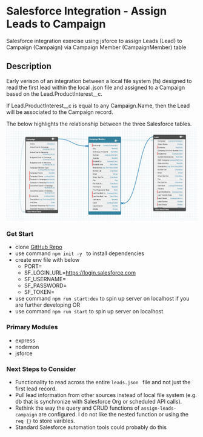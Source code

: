 # Salesforce Integration - Assign Leads to Campaign

Salesforce integration exercise using jsforce to assign Leads (Lead) to Campaign (Campaign) via Campaign Member (CampaignMember) table

## Description

Early verison of an integration between a local file system (fs) designed to read the first lead within the local .json file and assigned to a Campaign based on the Lead.ProductInterest__c.

If Lead.ProductInterest__c is equal to any Campaign.Name, then the Lead will be associated to the Campaign record.

The below highlights the relationship between the three Salesforce tables.
<img src="assets/imgs/schema-builder-member.png" alt="schema-builder">

### Get Start

- clone [GitHub Repo](https://github.com/andrewcircelli/assign-leads-to-campaign.git)
- use command ```npm init -y ``` to install dependencies
- create env file with below
  - PORT=
  - SF_LOGIN_URL=https://login.salesforce.com
  - SF_USERNAME=
  - SF_PASSWORD=
  - SF_TOKEN=
- use command ```npm run start:dev``` to spin up server on localhost if you are further developing OR
- use command ```npm run start``` to spin up server on localhost

### Primary Modules

- express
- nodemon
- jsforce

### Next Steps to Consider

- Functionality to read across the entire ```leads.json ``` file and not just the first lead record.
- Pull lead information from other sources instead of local file system (e.g. db that is synchronize with Salesforce Org or scheduled API calls).
- Rethink the way the query and CRUD functions of ```assign-leads-campaign``` are configured. I do not like the nested function or using the ```req {}``` to store varibles. 
- Standard Salesforce automation tools could probably do this
